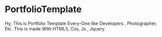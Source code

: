 # PortfolioTemplate
Hy, This is Portfolio Template Every-One  like Developers , Photographer, Etc.  This is made With HTML5, Css, Js , Jquery.  
